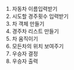 1. 자동차 이름입력받기
2. 시도할 경주횟수 입력받기
3. 차 객체 만들기
4. 경주차 리스트 만들기
5. 차 움직이기
6. 모든차의 위치 보여주기
7. 우승자 결정
8. 우승자 출력